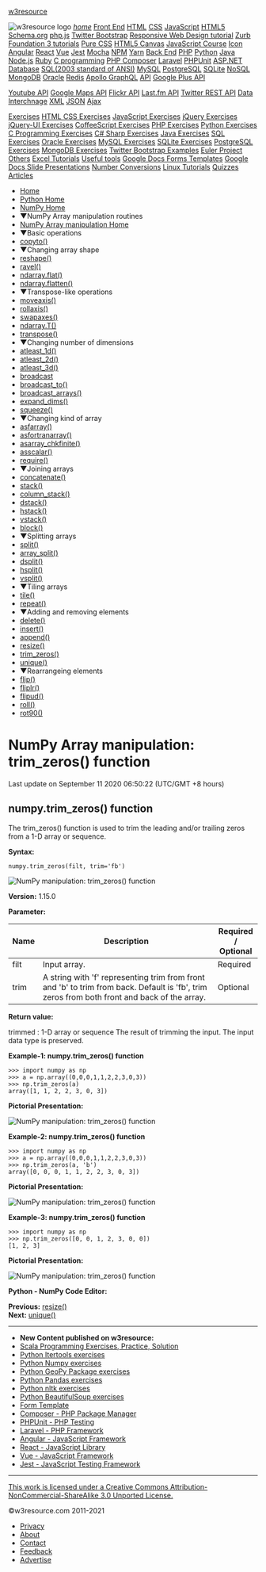 <span class="mdl-layout-title">[w3resource](https://www.w3resource.com/index.php)</span>

<span class="mdl-layout-title"><img src="https://www.w3resource.com/images/w3resource-logo.png" alt="w3resource logo" id="log_img" class="drawer_logo" /></span> <a href="https://www.w3resource.com/index.php" class="mdl-navigation__link"><em>home</em></a> <a href="#" id="drawer_menu_topic_head1" class="mdl-navigation__link">Front End</a> <a href="https://www.w3resource.com/html/HTML-tutorials.php" class="mdl-navigation__link">HTML</a> <a href="https://www.w3resource.com/css/CSS-tutorials.php" class="mdl-navigation__link">CSS</a> <a href="https://www.w3resource.com/javascript/javascript.php" class="mdl-navigation__link">JavaScript</a> <a href="https://www.w3resource.com/html5/introduction.php" class="mdl-navigation__link">HTML5</a> <a href="https://www.w3resource.com/schema.org/introduction.php" class="mdl-navigation__link">Schema.org</a> <a href="https://www.w3resource.com/phpjs/use-php-functions-in-javascript.php" class="mdl-navigation__link">php.js</a> <a href="https://www.w3resource.com/twitter-bootstrap/tutorial.php" class="mdl-navigation__link">Twitter Bootstrap</a> <a href="https://www.w3resource.com/responsive-web-design/overview.php" class="mdl-navigation__link">Responsive Web Design tutorial</a> <a href="https://www.w3resource.com/zurb-foundation3/introduction.php" class="mdl-navigation__link">Zurb Foundation 3 tutorials</a> <a href="https://www.w3resource.com/pure/" class="mdl-navigation__link">Pure CSS</a> <a href="https://www.w3resource.com/html5-canvas/" class="mdl-navigation__link">HTML5 Canvas</a> <a href="https://www.w3resource.com/course/javascript-course.html" class="mdl-navigation__link">JavaScript Course</a> <a href="https://www.w3resource.com/icon/" class="mdl-navigation__link">Icon</a> <a href="https://www.w3resource.com/angular/getting-started-with-angular.php" class="mdl-navigation__link">Angular</a> <a href="https://www.w3resource.com/react/react-js-overview.php" class="mdl-navigation__link">React</a> <a href="https://www.w3resource.com/vue/installation.php" class="mdl-navigation__link">Vue</a> <a href="https://www.w3resource.com/jest/introduction.php" class="mdl-navigation__link">Jest</a> <a href="https://www.w3resource.com/mocha/getting-started.php" class="mdl-navigation__link">Mocha</a> <a href="https://www.w3resource.com/npm/getting-started-with-npm.php" class="mdl-navigation__link">NPM</a> <a href="https://www.w3resource.com/yarn/getting-started-with-yarn.php" class="mdl-navigation__link">Yarn</a> <a href="#" id="drawer_menu_topic_head2" class="mdl-navigation__link">Back End</a> <a href="https://www.w3resource.com/php/php-home.php" class="mdl-navigation__link">PHP</a> <a href="https://www.w3resource.com/python/python-tutorial.php" class="mdl-navigation__link">Python</a> <a href="https://www.w3resource.com/java-tutorial/" class="mdl-navigation__link">Java</a> <a href="https://www.w3resource.com/node.js/node.js-tutorials.php" class="mdl-navigation__link">Node.js</a> <a href="https://www.w3resource.com/ruby/" class="mdl-navigation__link">Ruby</a> <a href="https://www.w3resource.com/c-programming/programming-in-c.php" class="mdl-navigation__link">C programming</a> <a href="https://www.w3resource.com/php/composer/a-gentle-introduction-to-composer.php" class="mdl-navigation__link">PHP Composer</a> <a href="https://www.w3resource.com/php/PHPUnit/a-gentle-introduction-to-unit-test-and-testing.php" class="mdl-navigation__link">Laravel</a> <a href="https://www.w3resource.com/laravel/laravel-tutorial.php" class="mdl-navigation__link">PHPUnit</a> <a href="https://www.w3resource.com/asp.net/getting-started-with-asp.php" class="mdl-navigation__link">ASP.NET</a> <a href="#" id="drawer_menu_topic_head3" class="mdl-navigation__link">Database</a> <a href="https://www.w3resource.com/sql/tutorials.php" class="mdl-navigation__link">SQL(2003 standard of ANSI)</a> <a href="https://www.w3resource.com/mysql/mysql-tutorials.php" class="mdl-navigation__link">MySQL</a> <a href="https://w3resource.com/PostgreSQL/tutorial.php" class="mdl-navigation__link">PostgreSQL</a> <a href="https://www.w3resource.com/sqlite/" class="mdl-navigation__link">SQLite</a> <a href="https://www.w3resource.com/mongodb/nosql.php" class="mdl-navigation__link">NoSQL</a> <a href="https://www.w3resource.com/mongodb/nosql.php" class="mdl-navigation__link">MongoDB</a> <a href="https://www.w3resource.com/oracle/index.php" class="mdl-navigation__link">Oracle</a> <a href="https://www.w3resource.com/redis/index.php" class="mdl-navigation__link">Redis</a> <a href="https://www.w3resource.com/apollo-graphql/the-apollo-graphql-platform.php" class="mdl-navigation__link">Apollo GraphQL</a> <a href="#" id="drawer_menu_topic_head4" class="mdl-navigation__link">API</a> <a href="https://www.w3resource.com/API/google-plus/tutorial.php" class="mdl-navigation__link">Google Plus API</a>

<a href="https://www.w3resource.com/API/youtube/tutorial.php" class="mdl-navigation__link">Youtube API</a> <a href="https://www.w3resource.com/API/google-maps/index.php" class="mdl-navigation__link">Google Maps API</a> <a href="https://www.w3resource.com/API/flickr/tutorial.php" class="mdl-navigation__link">Flickr API</a> <a href="https://www.w3resource.com/API/last.fm/tutorial.php" class="mdl-navigation__link">Last.fm API</a> <a href="https://www.w3resource.com/API/twitter-rest-api/" class="mdl-navigation__link">Twitter REST API</a> <a href="#" id="drawer_menu_topic_head5" class="mdl-navigation__link">Data Interchnage</a> <a href="https://www.w3resource.com/xml/xml.php" class="mdl-navigation__link">XML</a> <a href="https://www.w3resource.com/JSON/introduction.php" class="mdl-navigation__link">JSON</a> <a href="https://www.w3resource.com/ajax/introduction.php" class="mdl-navigation__link">Ajax</a>

<a href="#" id="drawer_menu_topic_head6" class="mdl-navigation__link">Exercises</a> <a href="https://www.w3resource.com/html-css-exercise/index.php" class="mdl-navigation__link">HTML CSS Exercises</a> <a href="https://www.w3resource.com/javascript-exercises/" class="mdl-navigation__link">JavaScript Exercises</a> <a href="https://www.w3resource.com/jquery-exercises/" class="mdl-navigation__link">jQuery Exercises</a> <a href="https://www.w3resource.com/jquery-ui-exercises/" class="mdl-navigation__link">jQuery-UI Exercises</a> <a href="https://www.w3resource.com/coffeescript-exercises/" class="mdl-navigation__link">CoffeeScript Exercises</a> <a href="https://www.w3resource.com/php-exercises/" class="mdl-navigation__link">PHP Exercises</a> <a href="https://www.w3resource.com/python-exercises/" class="mdl-navigation__link">Python Exercises</a> <a href="https://www.w3resource.com/c-programming-exercises/" class="mdl-navigation__link">C Programming Exercises</a> <a href="https://www.w3resource.com/csharp-exercises/" class="mdl-navigation__link">C# Sharp Exercises</a> <a href="https://www.w3resource.com/java-exercises/" class="mdl-navigation__link">Java Exercises</a> <a href="https://www.w3resource.com/sql-exercises/" class="mdl-navigation__link">SQL Exercises</a> <a href="https://www.w3resource.com/oracle-exercises/" class="mdl-navigation__link">Oracle Exercises</a> <a href="https://www.w3resource.com/mysql-exercises/" class="mdl-navigation__link">MySQL Exercises</a> <a href="https://www.w3resource.com/sqlite-exercises/" class="mdl-navigation__link">SQLite Exercises</a> <a href="https://www.w3resource.com/postgresql-exercises/" class="mdl-navigation__link">PostgreSQL Exercises</a> <a href="https://www.w3resource.com/mongodb-exercises/" class="mdl-navigation__link">MongoDB Exercises</a> <a href="https://www.w3resource.com/twitter-bootstrap/examples.php" class="mdl-navigation__link">Twitter Bootstrap Examples</a> <a href="https://www.w3resource.com/euler-project/" class="mdl-navigation__link">Euler Project</a> <a href="#" id="drawer_menu_topic_head7" class="mdl-navigation__link">Others</a> <a href="https://www.w3resource.com/excel/" class="mdl-navigation__link">Excel Tutorials</a> <a href="https://www.w3resource.com/web-development-tools/useful-web-development-tools.php" class="mdl-navigation__link">Useful tools</a> <a href="https://www.w3resource.com/form-template/" class="mdl-navigation__link">Google Docs Forms Templates</a> <a href="https://www.w3resource.com/slides/" class="mdl-navigation__link">Google Docs Slide Presentations</a> <a href="https://www.w3resource.com/convert/number/binary-to-decimal.php" class="mdl-navigation__link">Number Conversions</a> <a href="https://www.w3resource.com/linux-system-administration/installation.php" class="mdl-navigation__link">Linux Tutorials</a> <a href="https://www.w3resource.com/quizzes/python/index.php" class="mdl-navigation__link">Quizzes</a> <a href="https://www.w3resource.com/Articles/index.php" class="mdl-navigation__link">Articles</a>

- [Home](/index.php)
- [Python Home](/python/python-tutorial.php)
- [NumPy Home](/numpy/index.php)
- ▼NumPy Array manipulation routines
- [NumPy Array manipulation Home](/numpy/manipulation/index.php)
- ▼Basic operations
- [copyto()](/numpy/manipulation/copyto.php)
- ▼Changing array shape
- [reshape()](/numpy/manipulation/reshape.php)
- [ravel()](/numpy/manipulation/ravel.php)
- [ndarray.flat()](/numpy/manipulation/ndarray-flat.php)
- [ndarray.flatten()](/numpy/manipulation/ndarray-flatten.php)
- ▼Transpose-like operations
- [moveaxis()](/numpy/manipulation/moveaxis.php)
- [rollaxis()](/numpy/manipulation/rollaxis.php)
- [swapaxes()](/numpy/manipulation/swapaxes.php)
- [ndarray.T()](/numpy/manipulation/ndarray-t.php)
- [transpose()](/numpy/manipulation/transpose.php)
- ▼Changing number of dimensions
- [atleast_1d()](/numpy/manipulation/atleast-1d.php)
- [atleast_2d()](/numpy/manipulation/atleast-2d.php)
- [atleast_3d()](/numpy/manipulation/atleast-3d.php)
- [broadcast](/numpy/manipulation/broadcast.php)
- [broadcast_to()](/numpy/manipulation/broadcast-to.php)
- [broadcast_arrays()](/numpy/manipulation/broadcast-arrays.php)
- [expand_dims()](/numpy/manipulation/expand-dims.php)
- [squeeze()](/numpy/manipulation/squeeze.php)
- ▼Changing kind of array
- [asfarray()](/numpy/manipulation/asfarray.php)
- [asfortranarray()](/numpy/manipulation/asfortranarray.php)
- [asarray_chkfinite()](/numpy/manipulation/asarray-chkfinite.php)
- [asscalar()](/numpy/manipulation/asscalar.php)
- [require()](/numpy/manipulation/require.php)
- ▼Joining arrays
- [concatenate()](/numpy/manipulation/concatenate.php)
- [stack()](/numpy/manipulation/stack.php)
- [column_stack()](/numpy/manipulation/column-stack.php)
- [dstack()](/numpy/manipulation/dstack.php)
- [hstack()](/numpy/manipulation/hstack.php)
- [vstack()](/numpy/manipulation/vstack.php)
- [block()](/numpy/manipulation/block.php)
- ▼Splitting arrays
- [split()](/numpy/manipulation/split.php)
- [array_split()](/numpy/manipulation/array-split.php)
- [dsplit()](/numpy/manipulation/dsplit.php)
- [hsplit()](/numpy/manipulation/hsplit.php)
- [vsplit()](/numpy/manipulation/vsplit.php)
- ▼Tiling arrays
- [tile()](/numpy/manipulation/tile.php)
- [repeat()](/numpy/manipulation/repeat.php)
- ▼Adding and removing elements
- [delete()](/numpy/manipulation/delete.php)
- [insert()](/numpy/manipulation/insert.php)
- [append()](/numpy/manipulation/append.php)
- [resize()](/numpy/manipulation/resize.php)
- [trim_zeros()](/numpy/manipulation/trim-zeros.php)
- [unique()](/numpy/manipulation/unique.php)
- ▼Rearrangeing elements
- [flip()](/numpy/manipulation/flip.php)
- [fliplr()](/numpy/manipulation/fliplr.php)
- [flipud()](/numpy/manipulation/flipud.php)
- [roll()](/numpy/manipulation/roll.php)
- [rot90()](/numpy/manipulation/rot90.php)

# NumPy Array manipulation: trim_zeros() function

Last update on September 11 2020 06:50:22 (UTC/GMT +8 hours)

<span class="underline"></span>

<span class="underline"></span>

## numpy.trim_zeros() function

The trim_zeros() function is used to trim the leading and/or trailing zeros from a 1-D array or sequence.

**Syntax:**

    numpy.trim_zeros(filt, trim='fb')

![NumPy manipulation: trim_zeros() function](https://www.w3resource.com/w3r_images/numpy-manipulation-trim-zeros-function-image-a.png)

**Version:** 1.15.0

**Parameter:**

<table><thead><tr class="header"><th>Name</th><th>Description</th><th>Required /<br />
Optional</th></tr></thead><tbody><tr class="odd"><td>filt</td><td>Input array.</td><td>Required</td></tr><tr class="even"><td>trim</td><td>A string with 'f' representing trim from front and 'b' to trim from back. Default is 'fb', trim zeros from both front and back of the array.</td><td>Optional</td></tr></tbody></table>

**Return value:**

trimmed : 1-D array or sequence The result of trimming the input. The input data type is preserved.

**Example-1: numpy.trim_zeros() function**

    >>> import numpy as np
    >>> a = np.array((0,0,0,1,1,2,2,3,0,3))
    >>> np.trim_zeros(a)
    array([1, 1, 2, 2, 3, 0, 3])

**Pictorial Presentation:**

![NumPy manipulation: trim_zeros() function](https://www.w3resource.com/w3r_images/numpy-manipulation-trim-zeros-function-image-1.png)

**Example-2: numpy.trim_zeros() function**

    >>> import numpy as np
    >>> a = np.array((0,0,0,1,1,2,2,3,0,3))
    >>> np.trim_zeros(a, 'b')
    array([0, 0, 0, 1, 1, 2, 2, 3, 0, 3])

**Pictorial Presentation:**

![NumPy manipulation: trim_zeros() function](https://www.w3resource.com/w3r_images/numpy-manipulation-trim-zeros-function-image-2.png)

**Example-3: numpy.trim_zeros() function**

    >>> import numpy as np
    >>> np.trim_zeros([0, 0, 1, 2, 3, 0, 0])
    [1, 2, 3]

**Pictorial Presentation:**

![NumPy manipulation: trim_zeros() function](https://www.w3resource.com/w3r_images/numpy-manipulation-trim-zeros-function-image-3.png)

**Python - NumPy Code Editor:**

**Previous:** [resize()](https://www.w3resource.com/numpy/manipulation/resize.php)  
**Next:** [unique()](https://www.w3resource.com/numpy/manipulation/unique.php)



---

<span class="underline"></span>

- **New Content published on w3resource:**
- [Scala Programming Exercises, Practice, Solution](https://www.w3resource.com/scala-exercises/index.php)
- [Python Itertools exercises](https://www.w3resource.com/python-exercises/itertools/index.php)
- [Python Numpy exercises](https://www.w3resource.com/python-exercises/numpy/index.php)
- [Python GeoPy Package exercises](https://www.w3resource.com/python-exercises/geopy/index.php)
- [Python Pandas exercises](https://www.w3resource.com/python-exercises/pandas/index.php)
- [Python nltk exercises](https://www.w3resource.com/python-exercises/nltk/index.php)
- [Python BeautifulSoup exercises](https://www.w3resource.com/python-exercises/BeautifulSoup/index.php)
- [Form Template](https://www.w3resource.com/form-template/)
- [Composer - PHP Package Manager](https://www.w3resource.com/php/composer/a-gentle-introduction-to-composer.php)
- [PHPUnit - PHP Testing](https://www.w3resource.com/php/PHPUnit/a-gentle-introduction-to-unit-test-and-testing.php)
- [Laravel - PHP Framework](https://www.w3resource.com/laravel/laravel-tutorial.php)
- [Angular - JavaScript Framework](https://www.w3resource.com/angular/getting-started-with-angular.php)
- [React - JavaScript Library](https://www.w3resource.com/react/react-js-overview.php)
- [Vue - JavaScript Framework](https://www.w3resource.com/vue/installation.php)
- [Jest - JavaScript Testing Framework](https://www.w3resource.com/jest/jest-getting-started.php)

---

<span class="underline"></span>

<span class="underline"></span>

<span class="underline"></span>

[This work is licensed under a Creative Commons Attribution-NonCommercial-ShareAlike 3.0 Unported License.](https://creativecommons.org/licenses/by-nc-sa/3.0/deed.en_US)

©w3resource.com 2011-2021

- [Privacy](https://www.w3resource.com/privacy.php)
- [About](https://www.w3resource.com/about.php)
- [Contact](https://www.w3resource.com/contact.php)
- [Feedback](https://www.w3resource.com/feedback.php)
- [Advertise](https://www.w3resource.com/advertise.php)
